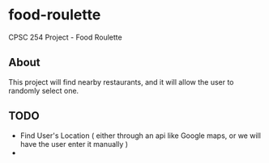 # food-roulette
CPSC 254 Project - Food Roulette

## About 
This project will find nearby restaurants, and it will allow the user to randomly select one. 

## TODO
* Find User's Location ( either through an api like Google maps, or we will have the user enter it manually )
* 


